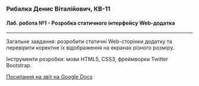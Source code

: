 ### Рибалка Денис Віталійович, КВ-11

#### Лаб. робота №1 - Розробка статичного інтерфейсу Web-додатка
---
Загальне завдання: розробити статичні Web-сторінки додатку та перевірити коректне їх відображення на екранах різного розміру.

Інструменти розробки: мови HTML5, CSS3, фреймворки Twitter Bootstrap.

[Посилання на звіт на Google Docs](https://docs.google.com/document/d/1w1e5DA7VwejKkF4vhXJDq1KV9EIXt6DR/edit?usp=drive_link&ouid=109151321233950976452&rtpof=true&sd=true)

